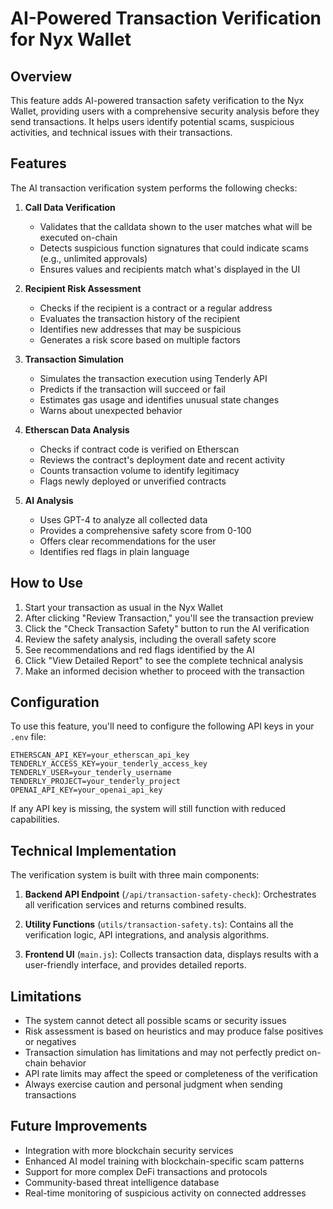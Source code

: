 # AI-Powered Transaction Verification for Nyx Wallet

## Overview

This feature adds AI-powered transaction safety verification to the Nyx Wallet, providing users with a comprehensive security analysis before they send transactions. It helps users identify potential scams, suspicious activities, and technical issues with their transactions.

## Features

The AI transaction verification system performs the following checks:

1. **Call Data Verification**
   - Validates that the calldata shown to the user matches what will be executed on-chain
   - Detects suspicious function signatures that could indicate scams (e.g., unlimited approvals)
   - Ensures values and recipients match what's displayed in the UI

2. **Recipient Risk Assessment**
   - Checks if the recipient is a contract or a regular address
   - Evaluates the transaction history of the recipient
   - Identifies new addresses that may be suspicious
   - Generates a risk score based on multiple factors

3. **Transaction Simulation**
   - Simulates the transaction execution using Tenderly API
   - Predicts if the transaction will succeed or fail
   - Estimates gas usage and identifies unusual state changes
   - Warns about unexpected behavior

4. **Etherscan Data Analysis**
   - Checks if contract code is verified on Etherscan
   - Reviews the contract's deployment date and recent activity
   - Counts transaction volume to identify legitimacy
   - Flags newly deployed or unverified contracts

5. **AI Analysis**
   - Uses GPT-4 to analyze all collected data
   - Provides a comprehensive safety score from 0-100
   - Offers clear recommendations for the user
   - Identifies red flags in plain language

## How to Use

1. Start your transaction as usual in the Nyx Wallet
2. After clicking "Review Transaction," you'll see the transaction preview
3. Click the "Check Transaction Safety" button to run the AI verification
4. Review the safety analysis, including the overall safety score
5. See recommendations and red flags identified by the AI
6. Click "View Detailed Report" to see the complete technical analysis
7. Make an informed decision whether to proceed with the transaction

## Configuration

To use this feature, you'll need to configure the following API keys in your `.env` file:

```
ETHERSCAN_API_KEY=your_etherscan_api_key
TENDERLY_ACCESS_KEY=your_tenderly_access_key
TENDERLY_USER=your_tenderly_username
TENDERLY_PROJECT=your_tenderly_project
OPENAI_API_KEY=your_openai_api_key
```

If any API key is missing, the system will still function with reduced capabilities.

## Technical Implementation

The verification system is built with three main components:

1. **Backend API Endpoint** (`/api/transaction-safety-check`): Orchestrates all verification services and returns combined results.

2. **Utility Functions** (`utils/transaction-safety.ts`): Contains all the verification logic, API integrations, and analysis algorithms.

3. **Frontend UI** (`main.js`): Collects transaction data, displays results with a user-friendly interface, and provides detailed reports.

## Limitations

- The system cannot detect all possible scams or security issues
- Risk assessment is based on heuristics and may produce false positives or negatives
- Transaction simulation has limitations and may not perfectly predict on-chain behavior
- API rate limits may affect the speed or completeness of the verification
- Always exercise caution and personal judgment when sending transactions

## Future Improvements

- Integration with more blockchain security services
- Enhanced AI model training with blockchain-specific scam patterns
- Support for more complex DeFi transactions and protocols
- Community-based threat intelligence database
- Real-time monitoring of suspicious activity on connected addresses 